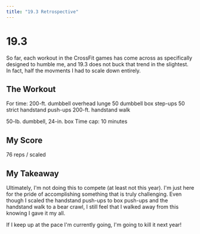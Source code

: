 ```yaml
---
title: "19.3 Retrospective"
---
```


# 19.3

So far, each workout in the CrossFit games has come across as specifically designed to humble me, and 19.3 does not buck that trend in the slightest. In fact, half the movments I had to scale down entirely.

## The Workout

For time:
200-ft. dumbbell overhead lunge
50 dumbbell box step-ups
50 strict handstand push-ups
200-ft. handstand walk

50-lb. dumbbell, 24-in. box 
Time cap: 10 minutes

## My Score

76 reps / scaled

## My Takeaway

Ultimately, I'm not doing this to compete (at least not this year). I'm just here for the pride of accomplishing something that is truly challenging. Even though I scaled the handstand push-ups to box push-ups and the handstand walk to a bear crawl, I still feel that I walked away from this knowing I gave it my all. 

If I keep up at the pace I'm currently going, I'm going to kill it next year!